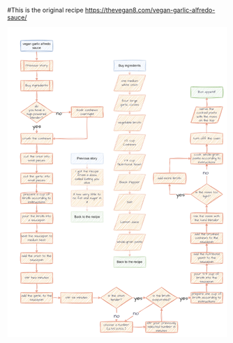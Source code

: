 #This is the original recipe
https://thevegan8.com/vegan-garlic-alfredo-sauce/

![en_vegan_garlic_alfredo_sauce](https://github.com/DarkDonnerGunther/rivercookery/blob/recipewriter/vegan_garlic_alfredo_sauce/en_vegan_garlic_alfredo_sauce.drawio.png)
